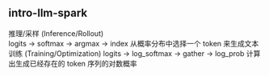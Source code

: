 ## intro-llm-spark

推理/采样 (Inference/Rollout)  
logits → softmax → argmax → index  从概率分布中选择一个 token 来生成文本
训练 (Training/Optimization)
logits → log_softmax → gather → log_prob 计算出生成已经存在的 token 序列的对数概率
